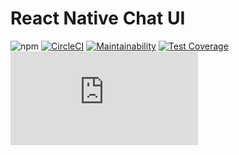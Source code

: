 # React Native Chat UI

![npm](https://img.shields.io/npm/v/@flyerhq/react-native-chat-ui)
[![CircleCI](https://circleci.com/gh/flyerhq/react-native-chat-ui.svg?style=shield)](https://circleci.com/gh/flyerhq/react-native-chat-ui)
[![Maintainability](https://api.codeclimate.com/v1/badges/cc0aeb07c6674ce204ec/maintainability)](https://codeclimate.com/github/flyerhq/react-native-chat-ui/maintainability)
[![Test Coverage](https://api.codeclimate.com/v1/badges/cc0aeb07c6674ce204ec/test_coverage)](https://codeclimate.com/github/flyerhq/react-native-chat-ui/test_coverage)
[![type-coverage](https://img.shields.io/badge/dynamic/json.svg?label=type-coverage&suffix=%&query=$.typeCoverage.is&uri=https%3A%2F%2Fraw.githubusercontent.com%2Fflyerhq%2Freact-native-chat-ui%2Fdevelop%2Fpackage.json)](https://github.com/plantain-00/type-coverage)
